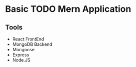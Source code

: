 # Basic TODO Mern Application

## Tools
- React FrontEnd
- MongoDB Backend
- Mongoose
- Express
- Node.JS